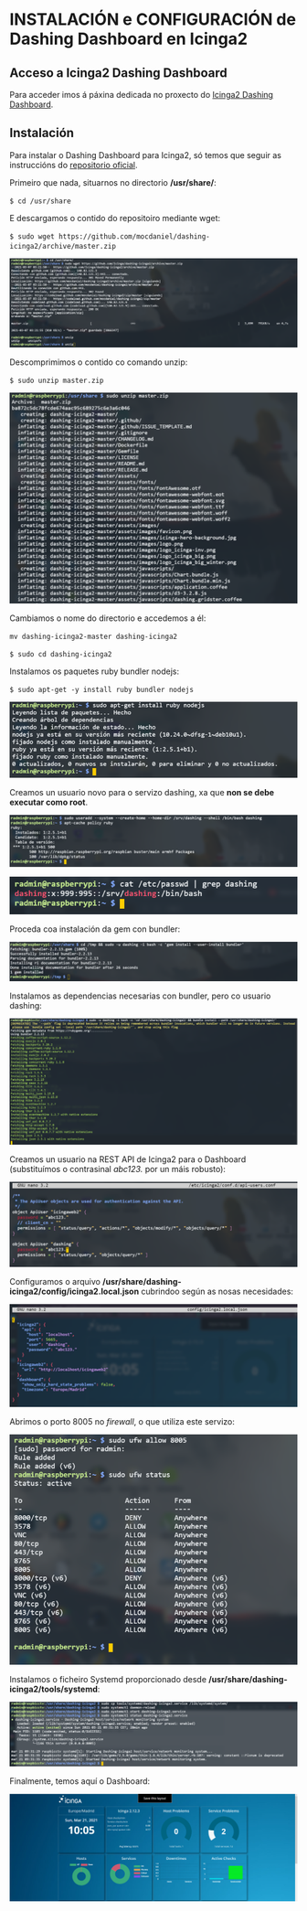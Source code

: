 # INSTALACIÓN e CONFIGURACIÓN de Dashing Dashboard en Icinga2

## Acceso a Icinga2 Dashing Dashboard

Para acceder imos á páxina dedicada no proxecto do [Icinga2 Dashing Dashboard](https://raspbicctv.ga/icinga2).


## Instalación

Para instalar o Dashing Dashboard para Icinga2, só temos que seguir as instruccións do [repositorio oficial](https://github.com/mocdaniel/dashing-icinga2).

Primeiro que nada, situarnos no directorio **/usr/share/**:

`$ cd /usr/share`

E descargamos o contido do repositoiro mediante wget:

`$ sudo wget https://github.com/mocdaniel/dashing-icinga2/archive/master.zip`

![icinga2_dashing_dashboard_1](doc/img/icinga2_dashing_dashboard/1.PNG)

Descomprimimos o contido co comando unzip:

`$ sudo unzip master.zip`

![icinga2_dashing_dashboard_2](doc/img/icinga2_dashing_dashboard/2.PNG)

Cambiamos o nome do directorio e accedemos a él:

`mv dashing-icinga2-master dashing-icinga2`

`$ sudo cd dashing-icinga2`

Instalamos os paquetes ruby bundler nodejs:

`$ sudo apt-get -y install ruby bundler nodejs`

![icinga2_dashing_dashboard_3](doc/img/icinga2_dashing_dashboard/3.PNG)

Creamos un usuario novo para o servizo dashing, xa que **non se debe executar como root**.

![icinga2_dashing_dashboard_5](doc/img/icinga2_dashing_dashboard/5.PNG)

![icinga2_dashing_dashboard_4](doc/img/icinga2_dashing_dashboard/4.PNG)

Proceda coa instalación da gem con bundler:

![icinga2_dashing_dashboard_6](doc/img/icinga2_dashing_dashboard/6.PNG)

Instalamos as dependencias necesarias con bundler, pero co usuario dashing:

![icinga2_dashing_dashboard_7](doc/img/icinga2_dashing_dashboard/7.PNG)

Creamos un usuario na REST API de Icinga2 para o Dashboard (substituímos o contrasinal _abc123._ por un máis robusto):

![icinga2_dashing_dashboard_8](doc/img/icinga2_dashing_dashboard/8.PNG)

Configuramos o arquivo **/usr/share/dashing-icinga2/config/icinga2.local.json** cubrindoo según as nosas necesidades:

![icinga2_dashing_dashboard_9](doc/img/icinga2_dashing_dashboard/9.PNG)

Abrimos o porto 8005 no _firewall_, o que utiliza este servizo:

![icinga2_dashing_dashboard_12](doc/img/icinga2_dashing_dashboard/12.PNG)

Instalamos o ficheiro Systemd proporcionado desde **/usr/share/dashing-icinga2/tools/systemd**:

![icinga2_dashing_dashboard_10](doc/img/icinga2_dashing_dashboard/10.PNG)

Finalmente, temos aquí o Dashboard:

![icinga2_dashing_dashboard_11](doc/img/icinga2_dashing_dashboard/11.PNG)
